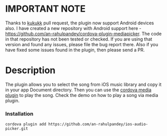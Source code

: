 # IMPORTANT NOTE

Thanks to [kukukk](https://github.com/kukukk) pull request, the plugin now support Android devices also. I have created a new repository with Android support here - https://github.com/an-rahulpandey/cordova-plugin-mediapicker. The code in that repository has not been tested or checked. If you are using that version and found any issues, please file the bug report there. Also if you have fixed some issues found in the plugin, then please send a PR.

# Description

The plugin allows you to select the song from iOS music library and copy it in your app Document directory. Then you can use the [cordova media plugin](https://github.com/apache/cordova-plugin-media) to play the song. Check the demo on how to play a song via media plugin.

### Installation

    cordova plugin add https://github.com/an-rahulpandey/ios-audio-picker.git
